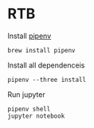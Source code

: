 # RTB

Install [pipenv](https://docs.pipenv.org/)
```
brew install pipenv
```

Install all dependenceis
```
pipenv --three install
```

Run jupyter
```
pipenv shell
jupyter notebook
```

